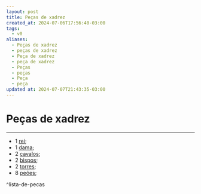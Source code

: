 ```yaml
---
layout: post
title: Peças de xadrez
created_at: 2024-07-06T17:56:40-03:00
tags:
  - v0
aliases:
  - Peças de xadrez
  - peças de xadrez
  - Peça de xadrez
  - peça de xadrez
  - Peças
  - peças
  - Peça
  - peça
updated at: 2024-07-07T21:43:35-03:00
---
```

# Peças de xadrez
----
-  1 [rei](_insight/2024-07-07-Rei_xadrez.md);
-  1 [dama](_insight/2024-07-07-Dama_xadrez.md);
-  2 [cavalos](_insight/2024/07/2024-07-06-Cavalo_xadrez.md);
-  2 [bispos](_insight/2024-07-07-Bispo_xadrez.md);
-  2 [torres](_insight/2024-07-06-Torre_xadrez.md);
-  8 [peões](_insight/2024/07/2024-07-06-Peão_xadrez.md);

^lista-de-pecas